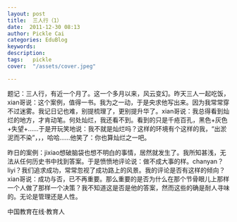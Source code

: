 ```yaml
---
layout: post  
title:  三人行（1）  
date:  2011-12-30 08:13  
author: Pickle Cai  
categories: EduBlog  
keywords: 
description:   
tags:	pickle   
cover:  "/assets/cover.jpeg"  

---  
```

    
题记：三人行，有近一个月了。这一个多月以来，风云变幻。昨天三人一起吃饭，xian哥说：这个案例，值得一书。我为之一动，于是央求他写出来。因为我常常穿不过迷雾。我记日记也难，别提梳理了，更别提升华了。xian哥说：我总得看到灿烂的地方，才肯动笔。何处灿烂，我还看不到。看到的只是千疮百孔，黑色+灰色+失望+……于是开玩笑地说：我不就是灿烂吗？这样的环境有个这样的我，“出淤泥而不染”，，，哈哈……他笑了：你也算灿烂之一吧。

昨日的案例：jixiao想破脑袋也想不明白的事情，居然就发生了。我所知甚浅，无法从任何历史书中找到答案。于是愤愤地评论说：做不成大事的样。chanyan？liyi？我们追求成功，常常忽视了成功路上的风景。我的评论是否有这样的倾向？xian哥说：成功与否，已不再重要。那么重要的是否为什么在那个节骨眼儿上那样一个人做了那样一个决策？我不知道这是否是他的答案，然而这些的确是耐人寻味的。无论是管理还是人性。

										

		    
 中国教育在线·教育人

